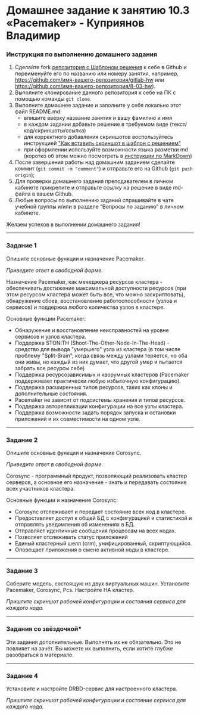 # Домашнее задание к занятию 10.3 «Pacemaker» - Куприянов Владимир


### Инструкция по выполнению домашнего задания

1. Сделайте fork [репозитория c Шаблоном решения](https://github.com/netology-code/sys-pattern-homework) к себе в Github и переименуйте его по названию или номеру занятия, например, https://github.com/имя-вашего-репозитория/gitlab-hw или https://github.com/имя-вашего-репозитория/8-03-hw).
2. Выполните клонирование данного репозитория к себе на ПК с помощью команды `git clone`.
3. Выполните домашнее задание и заполните у себя локально этот файл README.md:
   - впишите вверху название занятия и вашу фамилию и имя
   - в каждом задании добавьте решение в требуемом виде (текст/код/скриншоты/ссылка)
   - для корректного добавления скриншотов воспользуйтесь инструкцией ["Как вставить скриншот в шаблон с решением"](https://github.com/netology-code/sys-pattern-homework/blob/main/screen-instruction.md)
   - при оформлении используйте возможности языка разметки md (коротко об этом можно посмотреть в [инструкции по MarkDown](https://github.com/netology-code/sys-pattern-homework/blob/main/md-instruction.md))
4. После завершения работы над домашним заданием сделайте коммит (`git commit -m "comment"`) и отправьте его на Github (`git push origin`);
5. Для проверки домашнего задания преподавателем в личном кабинете прикрепите и отправьте ссылку на решение в виде md-файла в вашем Github.
6. Любые вопросы по выполнению заданий спрашивайте в чате учебной группы и/или в разделе “Вопросы по заданию” в личном кабинете.

Желаем успехов в выполнении домашнего задания!

---

### Задание 1

Опишите основные функции и назначение Pacemaker.

*Приведите ответ в свободной форме.*

Назначение Pacemaker, как менеджера ресурсов кластера - обеспечивать достижение максимальной доступности ресурсов (при этом ресурсом кластера может быть все, что можно заскриптовать), обнаружение сбоев, восстановление работоспособности (узлов и сервисов) и поддержка любого количества узлов в кластере.

Основные функции Pacemaker:
- Обнаружение и восстановление неисправностей на уровне сервисов и узлов кластера.
- Поддержка STONITH (Shoot-The-Other-Node-In-The-Head) - средство для вывода "умершего" узла из кластера (в том числе проблему "Split-Brain", когда связь между узлами теряется, но оба они живы, но каждый из них думает, что другой умер и пытается забрать все ресурсы себе)
- Поддержка ресурсозависимых и кворумных кластеров (Pacemaker поддерживает практически любую избыточную конфигурацию).
- Поддержка расширенных типов ресурсов, таких как клоны и дополнительные состояния.
- Pacemaker не зависит от подсистемы хранения и типов ресурсов.
- Поддержка авторепликации конфигурации на все узлы кластера.
- Поддержка возможности задать порядок запуска и остановки приложений и их совместимости на одном узле.
---

### Задание 2

Опишите основные функции и назначение Corosync.

*Приведите ответ в свободной форме.*

Corosync - программный продукт, позволяющий реализовать кластер серверов, а основное его назначение - знать и передавать состояние всех участников кластера.

Основные функции и назначение Corosync:
- Corosync отслеживает и передает состояние всех нод в кластере.
- Предоставляет доступ к общей БД с конфигурацией и статистикой и отправлять уведомления об изменениях в БД.
- Отправляет идентичные сообщения процессам на всех нодах.
- Позволяет отслеживать статус приложений
- Единый кластерный шелл (crm), унифицированный, скриптующийся.
- Оповещает приложения о смене активной ноды в кластере.

---

### Задание 3

Соберите модель, состоящую из двух виртуальных машин. Установите Pacemaker, Corosync, Pcs. Настройте HA кластер.

*Пришлите скриншот рабочей конфигурации и состояния сервиса для каждого нода.*

---

### Задания со звёздочкой*
Эти задания дополнительные. Выполнять их не обязательно. Это не повлияет на зачёт. Вы можете их выполнить, если хотите глубже разобраться в материале.
 
---

### Задание 4

Установите и настройте DRBD-сервис для настроенного кластера.

*Пришлите скриншот рабочей конфигурации и состояние сервиса для каждого нода.*


